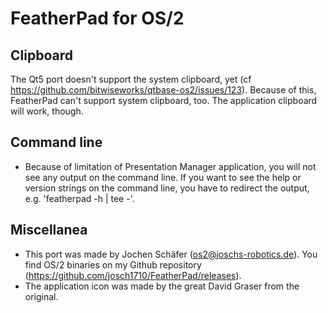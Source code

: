 # FeatherPad for OS/2

## Clipboard
The Qt5 port doesn't support the system clipboard, yet 
(cf https://github.com/bitwiseworks/qtbase-os2/issues/123).
Because of this, FeatherPad can't support system clipboard, too.
The application clipboard will work, though. 

## Command line
* Because of limitation of Presentation Manager application, you will not see
any output on the command line. If you want to see the help or version strings
on the command line, you have to redirect the output, e.g. 'featherpad -h | tee -'.

## Miscellanea
* This port was made by Jochen Schäfer (os2@joschs-robotics.de). You find OS/2 binaries
 on my Github repository (https://github.com/josch1710/FeatherPad/releases).
* The application icon was made by the great David Graser from the original.

